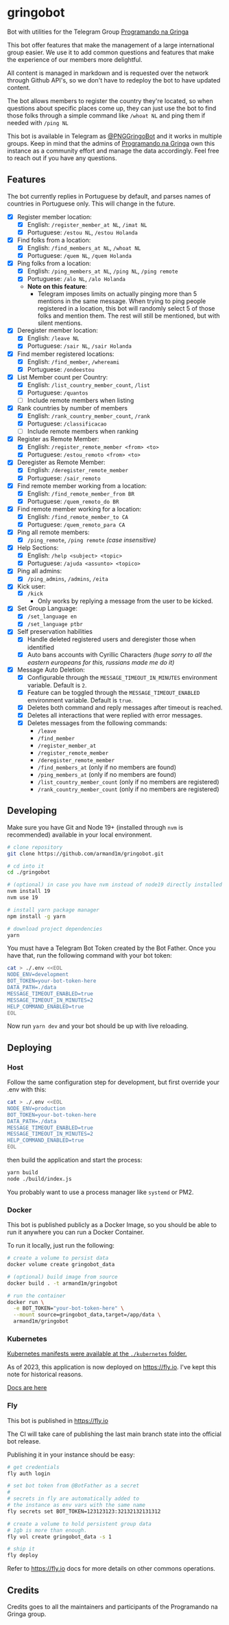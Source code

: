 # gringobot

Bot with utilities for the Telegram Group [Programando na Gringa](https://go.d1m.dev/png)

This bot offer features that make the management of a large international group easier. We use it to add common questions and features that make the experience of our members more delightful.

All content is managed in markdown and is requested over the network through Github API's, so we don't have to redeploy the bot to have updated content.

The bot allows members to register the country they're located, so when questions about specific places come up, they can just use the bot to find those folks through a simple command like `/whoat NL` and ping them if needed with `/ping NL`

This bot is available in Telegram as [@PNGGringoBot](https://t.me/PNGGringoBot) and it works in multiple groups. Keep in mind that the admins of [Programando na Gringa](https://go.d1m.dev/png) own this instance as a community effort and manage the data accordingly. Feel free to reach out if you have any questions.

## Features

The bot currently replies in Portuguese by default, and parses names of countries in Portuguese only. This will change in the future.

 - [x] Register member location:
    - [x] English: `/register_member_at NL`, `/imat NL`
    - [x] Portuguese: `/estou NL`, `/estou Holanda`
 - [x] Find folks from a location:
    - [x] English: `/find_members_at NL`, `/whoat NL`
    - [x] Portuguese: `/quem NL`, `/quem Holanda`
 - [x] Ping folks from a location:
    - [x] English: `/ping_members_at NL`, `/ping NL`, `/ping remote`
    - [x] Portuguese: `/alo NL`, `/alo Holanda`
    - **Note on this feature**:
      - Telegram imposes limits on actually pinging more than 5 mentions in the same message. When trying to ping people registered in a location, this bot will randomly select 5 of those folks and mention them. The rest will still be mentioned, but with silent mentions.
 - [x] Deregister member location:
    - [x] English: `/leave NL`
    - [x] Portuguese: `/sair NL`, `/sair Holanda`
 - [x] Find member registered locations:
    - [x] English: `/find_member`, `/whereami`
    - [x] Portuguese: `/ondeestou`
 - [x] List Member count per Country:
    - [x] English: `/list_country_member_count`, `/list`
    - [x] Portuguese: `/quantos`
    - [ ] Include remote members when listing
 - [x] Rank countries by number of members
    - [x] English: `/rank_country_member_count`, `/rank`
    - [x] Portuguese: `/classificacao`
    - [ ] Include remote members when ranking
 - [x] Register as Remote Member:
    - [x] English: `/register_remote_member <from> <to>`
    - [x] Portuguese: `/estou_remoto <from> <to>`
 - [x] Deregister as Remote Member:
    - [x] English: `/deregister_remote_member`
    - [x] Portuguese: `/sair_remoto`
 - [x] Find remote member working from a location:
    - [x] English: `/find_remote_member_from BR`
    - [x] Portuguese: `/quem_remoto_do BR`
 - [x] Find remote member working for a location:
    - [x] English: `/find_remote_member_to CA `
    - [x] Portuguese: `/quem_remoto_para CA`
 - [x] Ping all remote members:
    - [x] `/ping_remote`, `/ping remote` _(case insensitive)_
 - [x] Help Sections:
    - [x] English: `/help <subject> <topic>`
    - [x] Portuguese: `/ajuda <assunto> <topico>`
 - [x] Ping all admins:
    - [x] `/ping_admins`, `/admins`, `/eita`
 - [x] Kick user:
    - [x] `/kick`
      - Only works by replying a message from the user to be kicked.
 - [x] Set Group Language:
    - [x] `/set_language en`
    - [x] `/set_language ptbr`
 - [x] Self preservation habilities
    - [x] Handle deleted registered users and deregister those when identified
    - [x] Auto bans accounts with Cyrillic Characters _(huge sorry to all the eastern europeans for this, russians made me do it)_
 - [x] Message Auto Deletion:
    - [x] Configurable through the `MESSAGE_TIMEOUT_IN_MINUTES` environment variable. Default is `2`.
    - [x] Feature can be toggled through the `MESSAGE_TIMEOUT_ENABLED` environment variable. Default is `true`.
    - [x] Deletes both command and reply messages after timeout is reached.
    - [x] Deletes all interactions that were replied with error messages.
    - [x] Deletes messages from the following commands:
      - `/leave`
      - `/find_member`
      - `/register_member_at`
      - `/register_remote_member`
      - `/deregister_remote_member`
      - `/find_members_at` (only if no members are found)
      - `/ping_members_at` (only if no members are found)
      - `/list_country_member_count` (only if no members are registered)
      - `/rank_country_member_count` (only if no members are registered)

## Developing

Make sure you have Git and Node 19+ (installed through `nvm` is recommended) available in your local environment.

```sh
# clone repository
git clone https://github.com/armand1m/gringobot.git

# cd into it
cd ./gringobot

# (optional) in case you have nvm instead of node19 directly installed
nvm install 19
nvm use 19

# install yarn package manager
npm install -g yarn

# download project dependencies
yarn
```

You must have a Telegram Bot Token created by the Bot Father. Once you have that, run the following command with your bot token:

```sh
cat > ./.env <<EOL
NODE_ENV=development
BOT_TOKEN=your-bot-token-here
DATA_PATH=./data
MESSAGE_TIMEOUT_ENABLED=true
MESSAGE_TIMEOUT_IN_MINUTES=2
HELP_COMMAND_ENABLED=true
EOL
```

Now run `yarn dev` and your bot should be up with live reloading.

## Deploying

### Host

Follow the same configuration step for development, but first override your .env with this: 

```sh
cat > ./.env <<EOL
NODE_ENV=production
BOT_TOKEN=your-bot-token-here
DATA_PATH=./data
MESSAGE_TIMEOUT_ENABLED=true
MESSAGE_TIMEOUT_IN_MINUTES=2
HELP_COMMAND_ENABLED=true
EOL
```

then build the application and start the process:

```sh
yarn build
node ./build/index.js
```

You probably want to use a process manager like `systemd` or PM2.

### Docker

This bot is published publicly as a Docker Image, so you should be able to run it anywhere you can run a Docker Container.

To run it locally, just run the following:

```sh
# create a volume to persist data
docker volume create gringobot_data

# (optional) build image from source
docker build . -t armand1m/gringobot

# run the container
docker run \
  -e BOT_TOKEN="your-bot-token-here" \
  --mount source=gringobot_data,target=/app/data \
  armand1m/gringobot
```

### Kubernetes

[Kubernetes manifests were available at the `./kubernetes` folder.](https://github.com/armand1m/gringobot/blob/d8bd8a2c8c6e9806a9041aa138e6e956cc3ac2b8/kubernetes/deployment.yml)

As of 2023, this application is now deployed on https://fly.io. I've kept this note for historical reasons.

[Docs are here](https://github.com/armand1m/gringobot/blob/d8bd8a2c8c6e9806a9041aa138e6e956cc3ac2b8/README.md#kubernetes)

### Fly

This bot is published in https://fly.io 

The CI will take care of publishing the last main branch state into the official bot release.

Publishing it in your instance should be easy:

```sh
# get credentials
fly auth login

# set bot token from @BotFather as a secret
#
# secrets in fly are automatically added to
# the instance as env vars with the same name
fly secrets set BOT_TOKEN=123123123:32132132131312

# create a volume to hold persistent group data
# 1gb is more than enough.
fly vol create gringobot_data -s 1

# ship it
fly deploy
```

Refer to https://fly.io docs for more details on other commons operations.

## Credits

Credits goes to all the maintainers and participants of the Programando na Gringa group.
